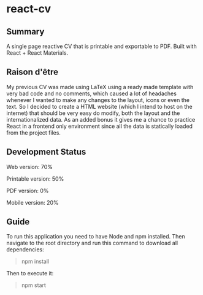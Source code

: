 # react-cv

## Summary
A single page reactive CV that is printable and exportable to PDF. Built with React + React Materials.

## Raison d'être
My previous CV was made using LaTeX using a ready made template with very bad code and no comments, which caused a lot of headaches whenever I wanted to make any changes to the layout, icons or even the text. So I decided to create a HTML website (which I intend to host on the internet) that should be very easy do modify, both the layout and the internationalized data. As an added bonus it gives me a chance to practice React in a frontend only environment since all the data is statically loaded from the project files.

## Development Status

Web version: 70%

Printable version: 50%

PDF version: 0%

Mobile version: 20%

## Guide

To run this application you need to have Node and npm installed. Then navigate to the root directory and run this command to download all dependencies:

> npm install

Then to execute it:

> npm start

